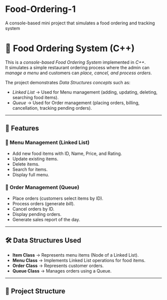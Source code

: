 # Food-Ordering-1
A console-based mini project that simulates a food ordering and tracking system
# 🍴 Food Ordering System (C++)

This is a *console-based Food Ordering System* implemented in *C++*.  
It simulates a simple restaurant ordering process where the admin can *manage a menu* and customers can *place, cancel, and process orders*.  

The project demonstrates *Data Structures concepts* such as:  
- *Linked List* → Used for Menu management (adding, updating, deleting, searching food items).  
- *Queue* → Used for Order management (placing orders, billing, cancellation, tracking pending orders).  

---

## 📌 Features

### 🔹 Menu Management (Linked List)
- Add new food items with ID, Name, Price, and Rating.
- Update existing items.
- Delete items.
- Search for items.
- Display full menu.

### 🔹 Order Management (Queue)
- Place orders (customers select items by ID).
- Process orders (generate *bill*).
- Cancel orders by ID.
- Display pending orders.
- Generate sales report of the day.

---

## 🛠 Data Structures Used
- **Item Class** → Represents menu items (Node of a Linked List).  
- **Menu Class** → Implements Linked List operations for food items.  
- **Order Class** → Represents customer orders.  
- **Queue Class** → Manages orders using a Queue.  

---

## 📂 Project Structure
